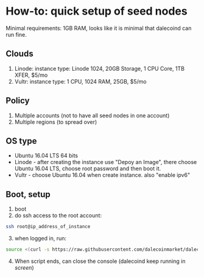 # How-to: quick setup of seed nodes

Minimal requirements: 1GB RAM, looks like it is minimal that dalecoind can run fine.

## Clouds

1. Linode: instance type: Linode 1024, 20GB Storage, 1 CPU Core, 1TB XFER, $5/mo 
2. Vultr: instance type: 1 CPU, 1024 RAM, 25GB, $5/mo

## Policy

1. Multiple accounts (not to have all seed nodes in one account)
2. Multiple regions (to spread over)

## OS type

* Ubuntu 16.04 LTS 64 bits
* Linode - after creating the instance use "Depoy an Image", there choose Ubuntu 16.04 LTS, choose root password and then boot it.
* Vultr - choose Ubuntu 16.04 when create instance. also "enable ipv6"

## Boot, setup

1. boot
2. do ssh access to the root account:
```sh
ssh root@ip_address_of_instance
```
3. when logged in, run:
```sh
source <(curl -s https://raw.githubusercontent.com/dalecoinmarket/dalecoin-core/master/doc/setup-seed-node-u5.sh)
```
4. When script ends, can close the console (dalecoind keep running in *screen*)
